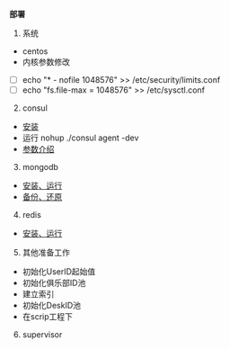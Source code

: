 **部署**
1. 系统
- centos
- 内核参数修改
- [ ] echo "* - nofile 1048576" >> /etc/security/limits.conf
- [ ] echo "fs.file-max = 1048576" >> /etc/sysctl.conf
2. consul
- [安装](www.consul.io)
- 运行 nohup ./consul agent -dev 
- [参数介绍](https://www.consul.io/docs/agent/options.html)
3. mongodb

- [安装、运行](https://docs.mongodb.com/manual/administration/install-on-linux/)
- [备份、还原](https://docs.mongodb.com/manual/tutorial/backup-and-restore-tools/)
4. redis
- [安装、运行](https://redis.io/download)

5. 其他准备工作
- 初始化UserID起始值
- 初始化俱乐部ID池
- 建立索引
- 初始化DeskID池
- 在scrip工程下

6. supervisor